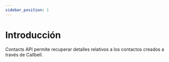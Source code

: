 ```yaml
---
sidebar_position: 1
---
```


# Introducción

Contacts API permite recuperar detalles relativos a los contactos creados a través de Callbell.
